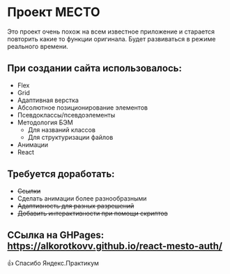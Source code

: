# Проект МЕСТО
Это проект очень похож на всем известное приложение и старается повторить какие то функции оригинала. Будет развиваться в режиме реального времени.
## При создании сайта использовалось:
- Flex
- Grid
- Адаптивная верстка
- Абсолютное позиционирование элементов
- Псевдоклассы/псевдоэлементы
- Методология БЭМ
  - Для названий классов
  - Для структуризации файлов
- Анимации
- React
## Требуется доработать:
- ~~Ссылки~~
- Сделать анимации более разнообразными
- ~~Адаптивность для разных разрешений~~
- ~~Добавить интерактивности при помощи скриптов~~

## ССылка на GHPages: https://alkorotkovv.github.io/react-mesto-auth/

:thumbsup: Спасибо Яндекс.Практикум

